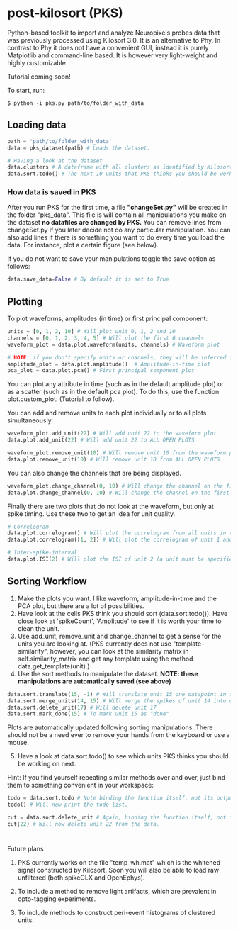 # post-kilosort (PKS)
Python-based toolkit to import and analyze Neuropixels probes data that was previously processed using Kilosort 3.0. It is an alternative to Phy. In contrast to Phy it does not have a convenient GUI, instead it is  purely Matplotlib and command-line based. It is however very light-weight and highly customizable. 


Tutorial coming soon!

To start, run:

```shell
$ python -i pks.py path/to/folder_with_data
```

## Loading data
```python
path = 'path/to/folder_with_data'
data = pks_dataset(path) # Loads the dataset.

# Having a look at the dataset
data.clusters # A dataframe with all clusters as identified by Kilosort
data.sort.todo() # The next 10 units that PKS thinks you should be working on
```

### How data is saved in PKS
After you run PKS for the first time, a file **"changeSet.py"** will be created in the folder "pks_data". This file is will contain all manipulations you make on the dataset **no datafiles are changed by PKS.** You can remove lines from changeSet.py if you later decide not do any particular manipulation. You can also add lines if there is something you want to do every time you load the data. For instance, plot a certain figure (see below).

If you do not want to save your manipulations toggle the save option as follows:
```python
data.save_data=False # By default it is set to True
```

## Plotting

To plot waveforms, amplitudes (in time) or first principal component:
```Python
units = [0, 1, 2, 10] # Will plot unit 0, 1, 2 and 10
channels = [0, 1, 2, 3, 4, 5] # Will plot the first 6 channels
waveform_plot = data.plot.waveform(units, channels) # Waveform plot

# NOTE: if you don't specify units or channels, they will be inferred from the oldest open plot:
amplitude_plot = data.plot.amplitude()  # Amplitude-in-time plot
pca_plot = data.plot.pca() # First principal component plot
```

You can plot any attribute in time (such as in the default amplitude plot) or as a scatter (such as in the default pca plot). To do this, use the function plot.custom_plot. (Tutorial to follow).

You can add and remove units to each plot individually or to all plots simultaneously

```Python
waveform_plot.add_unit(22) # Will add unit 22 to the waveform plot
data.plot.add_unit(22) # Will add unit 22 to ALL OPEN PLOTS

waveform_plot.remove_unit(10) # Will remove unit 10 from the waveform plot
data.plot.remove_unit(10) # Will remove unit 10 from ALL OPEN PLOTS
```

You can also change the channels that are being displayed.

```python
waveform_plot.change_channel(0, 10) # Will change the channel on the first axes of the waveform plot to channel 10
data.plot.change_channel(0, 10) # Will change the channel on the first axes for every plot.
```

Finally there are two plots that do not look at the waveform, but only at spike timing. Use these two to get an idea for unit quality.

```python
# Correlogram
data.plot.correlogram() # Will plot the correlogram from all units in the oldest open figure
data.plot.correlogram([1, 2]) # Will plot the correlogram of unit 1 and 2

# Inter-spike-interval
data.plot.ISI(2) # Will plot the ISI of unit 2 (a unit must be specified)
```


## Sorting Workflow

1. Make the plots you want. I like waveform, amplitude-in-time and the PCA plot, but there are a lot of possibilities.
2. Have look at the cells PKS think you should sort (data.sort.todo()). Have close look at 'spikeCount', 'Amplitude' to see if it is worth your time to clean the unit.
3. Use add_unit, remove_unit and change_channel to get a sense for the units you are looking at. (PKS currently does not use "template-similarity", however, you can look at the similarity matrix in self.similarity_matrix and get any template using the method data.get_template(unit).)
4. Use the sort methods to manipulate the dataset. **NOTE: these manipulations are automatically saved (see above)**

```python
data.sort.translate(15, -1) # Will translate unit 15 one datapoint in time.
data.sort.merge_units(14, 15) # Will merge the spikes of unit 14 into unit 15
data.sort.delete_unit(17) # Will delete unit 17
data.sort.mark_done(15) # To mark unit 15 as "done"
```
Plots are automatically updated following sorting manipulations. There should not be a need ever to remove your hands from the keyboard or use a mouse.


5. Have a look at data.sort.todo() to see which units PKS thinks you should be working on next.

Hint: If you find yourself repeating similar methods over and over, just bind them to something convenient in your workspace:
```python
todo = data.sort.todo # Note binding the function itself, not its output
todo() # Will now print the todo list.

cut = data.sort.delete_unit # Again, binding the function itself, not its output
cut(22) # Will now delete unit 22 from the data.
```

#
 Future plans

1. PKS currently works on the file "temp_wh.mat" which is the whitened signal constructed by Kilosort. Soon you will also be able to load raw unfiltered (both spikeGLX and OpenEphys).

2. To include a method to remove light artifacts, which are prevalent in opto-tagging experiments.

3. To include methods to construct peri-event histograms of clustered units.


